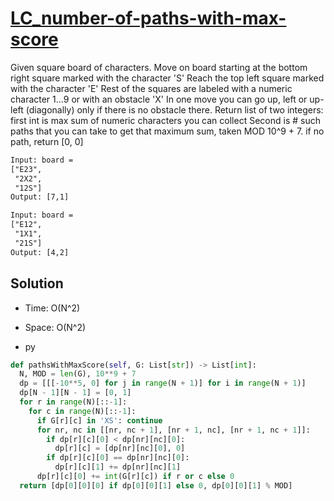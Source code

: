 # [LC_number-of-paths-with-max-score](https://leetcode.com/problems/number-of-paths-with-max-score)

Given square board of characters. Move on board starting at the bottom right square marked with the character 'S'
Reach the top left square marked with the character 'E'
Rest of the squares are labeled with a numeric character 1...9 or with an obstacle 'X'
In one move you can go up, left or up-left (diagonally) only if there is no obstacle there.
Return list of two integers: first int is max sum of numeric characters you can collect
Second is # such paths that you can take to get that maximum sum, taken MOD 10^9 + 7. if no path, return [0, 0]

```txt
Input: board =
["E23",
 "2X2",
 "12S"]
Output: [7,1]

Input: board =
["E12",
 "1X1",
 "21S"]
Output: [4,2]
```

## Solution

* Time: O(N^2)
* Space: O(N^2)

* py

```py
def pathsWithMaxScore(self, G: List[str]) -> List[int]:
  N, MOD = len(G), 10**9 + 7
  dp = [[[-10**5, 0] for j in range(N + 1)] for i in range(N + 1)]
  dp[N - 1][N - 1] = [0, 1]
  for r in range(N)[::-1]:
    for c in range(N)[::-1]:
      if G[r][c] in 'XS': continue
      for nr, nc in [[nr, nc + 1], [nr + 1, nc], [nr + 1, nc + 1]]:
        if dp[r][c][0] < dp[nr][nc][0]:
          dp[r][c] = [dp[nr][nc][0], 0]
        if dp[r][c][0] == dp[nr][nc][0]:
          dp[r][c][1] += dp[nr][nc][1]
      dp[r][c][0] += int(G[r][c]) if r or c else 0
  return [dp[0][0][0] if dp[0][0][1] else 0, dp[0][0][1] % MOD]
```
